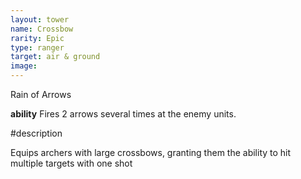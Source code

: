 ```yaml
---
layout: tower
name: Crossbow
rarity: Epic
type: ranger
target: air & ground
image: 
---
```


Rain of Arrows

**ability** Fires 2 arrows several times at the enemy units.

#description 

Equips archers with large crossbows, granting them the ability to hit multiple targets with one shot
